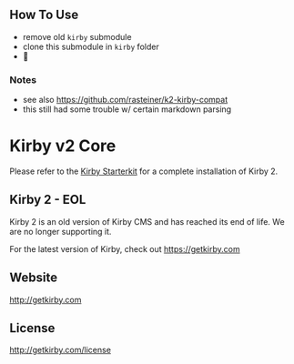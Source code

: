 ## How To Use

- remove old `kirby` submodule
- clone this submodule in `kirby` folder
- 🤞

### Notes

- see also https://github.com/rasteiner/k2-kirby-compat
- this still had some trouble w/ certain markdown parsing

# Kirby v2 Core

Please refer to the [Kirby Starterkit](http://github.com/getkirby-v2/starterkit)
for a complete installation of Kirby 2.

## Kirby 2 - EOL

Kirby 2 is an old version of Kirby CMS and has reached its end of life. We are no longer supporting it. 

For the latest version of Kirby, check out https://getkirby.com

## Website
<http://getkirby.com>

## License
<http://getkirby.com/license>
